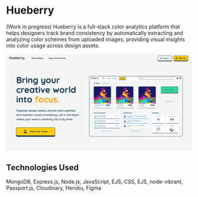 # Hueberry

(Work in progress) Hueberry is a full-stack color analytics platform that helps designers track brand consistency by automatically extracting and analyzing color schemes from uploaded images, providing visual insights into color usage across design assets.

![Landing Page](public/img/screenshots/landingPage.png)

## Technologies Used
MongoDB, Express.js, Node.js, JavaScript, EJS, CSS, EJS, node-vibrant, Passport.js, Cloudinary, Heroku, Figma
